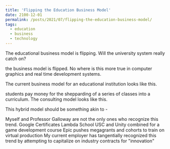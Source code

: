 ```yaml
---
title: 'Flipping the Education Business Model'
date: 2100-12-01
permalink: /posts/2021/07/flipping-the-education-business-model/
tags:
  - education
  - business
  - technology
---
```

The educational business model is flipping. Will the university system really catch on?


the business model is flipped.
No where is this more true in computer graphics and real time development systems.

The current business model for an educational institution looks like this.

students pay money for the shepparding of a series of classes into a curriculum.
The consulting model looks like this.

This hybrid model should be something akin to -

Myself and Professor Galloway are not the only ones who recognize this trend.
Google Certificates
Lambda School
USC and Unity combined for a game development course
Epic pushes megagrants and cohorts to train on virtual production
My current employer has tangentially recognized this trend by attempting to capitalize on industry contracts for "innovation"
